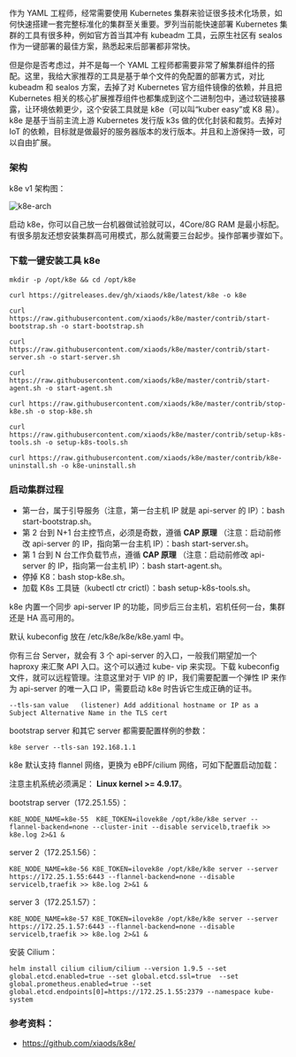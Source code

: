 作为 YAML 工程师，经常需要使用 Kubernetes 集群来验证很多技术化场景，如何快速搭建一套完整标准化的集群至关重要。罗列当前能快速部署
Kubernetes 集群的工具有很多种，例如官方首当其冲有 kubeadm 工具，云原生社区有 sealos
作为一键部署的最佳方案，熟悉起来后部署都非常快。

但是你是否考虑过，并不是每一个 YAML 工程师都需要非常了解集群组件的搭配。这里，我给大家推荐的工具是基于单个文件的免配置的部署方式，对比 kubeadm
和 sealos 方案，去掉了对 Kubernetes 官方组件镜像的依赖，并且把 Kubernetes
相关的核心扩展推荐组件也都集成到这个二进制包中，通过软链接暴露，让环境依赖更少，这个安装工具就是 k8e（可以叫“kuber easy”或 K8
易）。k8e 是基于当前主流上游 Kubernetes 发行版 k3s 做的优化封装和裁剪。去掉对 IoT
的依赖，目标就是做最好的服务器版本的发行版本。并且和上游保持一致，可以自由扩展。

### 架构

k8e v1 架构图：

![k8e-arch](https://images.gitbook.cn/193f5ac0-8add-11eb-be8a-4b9e3ee42c47)

启动 k8e，你可以自己放一台机器做试验就可以，4Core/8G RAM
是最小标配。有很多朋友还想安装集群高可用模式，那么就需要三台起步。操作部署步骤如下。

### 下载一键安装工具 k8e

    
    
    mkdir -p /opt/k8e && cd /opt/k8e
    
    curl https://gitreleases.dev/gh/xiaods/k8e/latest/k8e -o k8e
    
    curl https://raw.githubusercontent.com/xiaods/k8e/master/contrib/start-bootstrap.sh -o start-bootstrap.sh
    
    curl https://raw.githubusercontent.com/xiaods/k8e/master/contrib/start-server.sh -o start-server.sh
    
    curl https://raw.githubusercontent.com/xiaods/k8e/master/contrib/start-agent.sh -o start-agent.sh
    
    curl https://raw.githubusercontent.com/xiaods/k8e/master/contrib/stop-k8e.sh -o stop-k8e.sh
    
    curl https://raw.githubusercontent.com/xiaods/k8e/master/contrib/setup-k8s-tools.sh -o setup-k8s-tools.sh
    
    curl https://raw.githubusercontent.com/xiaods/k8e/master/contrib/k8e-uninstall.sh -o k8e-uninstall.sh
    

### 启动集群过程

  * 第一台，属于引导服务（注意，第一台主机 IP 就是 api-server 的 IP）：bash start-bootstrap.sh。
  * 第 2 台到 N+1 台主控节点，必须是奇数，遵循 **CAP 原理** （注意：启动前修改 api-server 的 IP，指向第一台主机 IP）：bash start-server.sh。
  * 第 1 台到 N 台工作负载节点，遵循 **CAP 原理** （注意：启动前修改 api-server 的 IP，指向第一台主机 IP）：bash start-agent.sh。
  * 停掉 K8：bash stop-k8e.sh。
  * 加载 K8s 工具链（kubectl ctr crictl）：bash setup-k8s-tools.sh。

k8e 内置一个同步 api-server IP 的功能，同步后三台主机，宕机任何一台，集群还是 HA 高可用的。

默认 kubeconfig 放在 /etc/k8e/k8e/k8e.yaml 中。

你有三台 Server，就会有 3 个 api-server 的入口，一般我们期望加一个 haproxy 来汇聚 API 入口。这个可以通过 kube-
vip 来实现。下载 kubeconfig 文件，就可以远程管理。注意这里对于 VIP 的 IP，我们需要配置一个弹性 IP 来作为 api-server
的唯一入口 IP，需要启动 k8e 时告诉它生成正确的证书。

    
    
    --tls-san value   (listener) Add additional hostname or IP as a Subject Alternative Name in the TLS cert
    

bootstrap server 和其它 server 都需要配置样例的参数：

    
    
    k8e server --tls-san 192.168.1.1 
    

k8e 默认支持 flannel 网络，更换为 eBPF/cilium 网络，可如下配置启动加载：

注意主机系统必须满足： **Linux kernel >= 4.9.17**。

bootstrap server（172.25.1.55）：

    
    
    K8E_NODE_NAME=k8e-55  K8E_TOKEN=ilovek8e /opt/k8e/k8e server --flannel-backend=none --cluster-init --disable servicelb,traefik >> k8e.log 2>&1 &
    

server 2（172.25.1.56）：

    
    
    K8E_NODE_NAME=k8e-56 K8E_TOKEN=ilovek8e /opt/k8e/k8e server --server https://172.25.1.55:6443 --flannel-backend=none --disable servicelb,traefik >> k8e.log 2>&1 &
    

server 3（172.25.1.57）：

    
    
    K8E_NODE_NAME=k8e-57 K8E_TOKEN=ilovek8e /opt/k8e/k8e server --server https://172.25.1.57:6443 --flannel-backend=none --disable servicelb,traefik >> k8e.log 2>&1 &
    

安装 Cilium：

    
    
    helm install cilium cilium/cilium --version 1.9.5 --set global.etcd.enabled=true --set global.etcd.ssl=true  --set global.prometheus.enabled=true --set global.etcd.endpoints[0]=https://172.25.1.55:2379 --namespace kube-system
    

### 参考资料：

  * <https://github.com/xiaods/k8e/>


